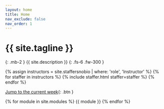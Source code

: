 ```yaml
---
layout: home
title: Home
nav_exclude: false
nav_order: 1
---
```


# {{ site.tagline }}
{: .mb-2 }
{{ site.description }}
{: .fs-6 .fw-300 }

{% assign instructors = site.staffersnobio | where: 'role', 'Instructor' %}
{% for staffer in instructors %}
  {% include staffer.html staffer=staffer %}
{% endfor %}

<!-- Below, you can open "static" versions of each lecture by clicking the ✏️ emojis and watch podcasts by clicking the 🎥 emojis. -->

<!-- {: .success }
**This course site is under construction.** -->

[Jump to the current week](#week-1-foundations-and-motivation){: .btn }


{% for module in site.modules %}
{{ module }}
{% endfor %}